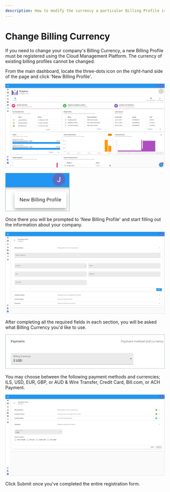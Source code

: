 ```yaml
---
description: How to modify the currency a particular Billing Profile is billed in.
---
```


# Change Billing Currency

If you need to change your company's Billing Currency, a new Billing Profile must be registered using the Cloud Management Platform. The currency of existing billing profiles cannot be changed.

From the main dashboard, locate the three-dots icon on the right-hand side of the page and click 'New Billing Profile'.

![](../.gitbook/assets/more-vert-icon.png)

![](../.gitbook/assets/new-billing-profile.png)

Once there you will be prompted to 'New Billing Profile' and start filling out the information about your company.

![](../.gitbook/assets/create-new-billing-profile-2-%20%282%29.png)

After completing all the required fields in each section, you will be asked what Billing Currency you'd like to use.

![](../.gitbook/assets/currency.png)

You may choose between the following payment methods and currencies; ILS, USD, EUR, GBP, or AUD & Wire Transfer, Credit Card, Bill.com, or ACH Payment.

![](../.gitbook/assets/payment-method-and-currency%20%281%29.png)

Click Submit once you've completed the entire registration form.

